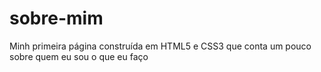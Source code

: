 # sobre-mim
Minh primeira página construída em HTML5 e CSS3 que conta um pouco sobre quem eu sou  o que eu faço
